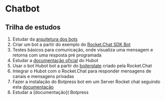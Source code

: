 # Chatbot

## Trilha de estudos

1. Estudar da [arquitetura dos bots](https://developer.rocket.chat/bots/bots-architecture)
2. Criar um bot a partir do exemplo do [Rocket.Chat SDK Bot](https://developer.rocket.chat/bots/creating-your-own-bot-from-scratch/develop-a-rocket.chat-sdk-bot)
3. Testes básicos para comunicação, onde visualiza uma mensagem e retorna com uma resposta pré programada
4. Estudar a [documentação oficial](https://hubot.github.com/docs/) do Hubot
5. Usar o bot Hubot bot a partir do [boilerplate](https://github.com/RocketChat/hubot-rocketchat-boilerplate) criado pela Rocket.Chat
6. Integrar o Hubot com o Rocket.Chat para responder mensagens de canais e mensagens privadas
7. Fazer a instalação do Botpress bot em um Server Rocket chat seguindo esta [documentação](https://developer.rocket.chat/bots/creating-your-own-bot-from-scratch/develop-a-botpress-bot)
8. Estudar a [documentação]( Botpress 

<!--stackedit_data:
eyJoaXN0b3J5IjpbLTE2NjYzOTc1NzFdfQ==
-->